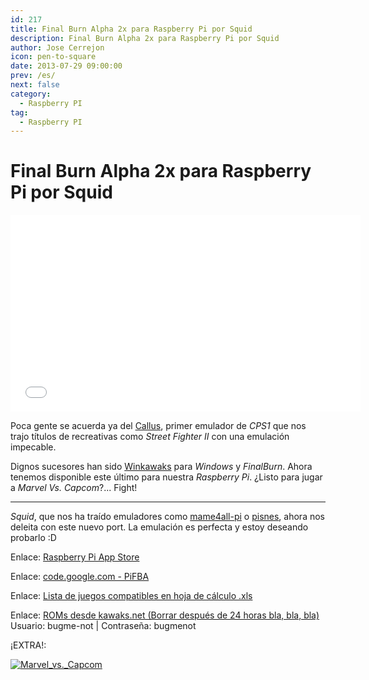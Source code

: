 ```yaml
---
id: 217
title: Final Burn Alpha 2x para Raspberry Pi por Squid
description: Final Burn Alpha 2x para Raspberry Pi por Squid
author: Jose Cerrejon
icon: pen-to-square
date: 2013-07-29 09:00:00
prev: /es/
next: false
category:
  - Raspberry PI
tag:
  - Raspberry PI
---
```


# Final Burn Alpha 2x para Raspberry Pi por Squid

<iframe width="560" height="315" src="//www.youtube.com/embed/BB7RufWCxoY" frameborder="0" allowfullscreen></iframe>

Poca gente se acuerda ya del [Callus](http://www.retrogames.com/callus.html), primer emulador de *CPS1* que nos trajo títulos de recreativas como *Street Fighter II* con una emulación impecable. 

Dignos sucesores han sido [Winkawaks](http://cps2shock.emu-france.info/) para *Windows* y *FinalBurn*. Ahora tenemos disponible este último para nuestra *Raspberry Pi*. ¿Listo para jugar a *Marvel Vs. Capcom*?... Fight!

- - -
*Squid*, que nos ha traído emuladores como [mame4all-pi](https://code.google.com/p/mame4all-pi/) o [pisnes](https://code.google.com/p/pisnes/), ahora nos deleita con este nuevo port. La emulación es perfecta y estoy deseando probarlo :D

Enlace: [Raspberry Pi App Store](http://store.raspberrypi.com/projects/pifba)

Enlace: [code.google.com - PiFBA](https://code.google.com/p/pifba/)

Enlace: [Lista de juegos compatibles en hoja de cálculo .xls](http://www.denki-den.com/tmp/retroarch-wii/fba_compat_list.xls)

Enlace: [ROMs desde kawaks.net (Borrar después de 24 horas bla, bla, bla)](http://www.kawaks.net/index.html) Usuario: bugme-not | Contraseña: bugmenot

¡EXTRA!:

<a href="http://coolrom.com/roms/cps2/352/Marvel_vs._Capcom_-_Clash_of_Super_Heroes.php">![Marvel_vs._Capcom](/images/2013/07/marvelvscapcom.jpg "¡Descarga y juega Marvel vs. Capcom - Clash of Super Heroes!")</a>